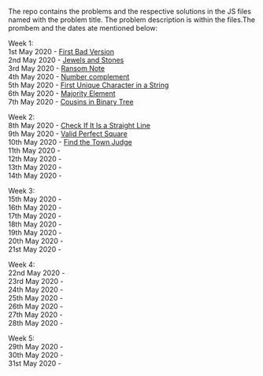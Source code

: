 The repo contains the problems and the respective solutions in the JS files named with the problem title. The problem description is within the files.The prombem and the dates ate mentioned below:

Week 1:  
	1st May 2020 - [First Bad Version](https://github.com/vaibhavprasad/leetcode-may/blob/master/First_Bad_Version.js)  
	2nd May 2020 - [Jewels and Stones](https://github.com/vaibhavprasad/leetcode-may/blob/master/Jewels_and_Stones.js)  
	3rd May 2020 - [Ransom Note](https://github.com/vaibhavprasad/leetcode-may/blob/master/Ransom_Note.js)  
	4th May 2020 - [Number complement](https://github.com/vaibhavprasad/leetcode-may/blob/master/Number_Complement.js)  
	5th May 2020 - [First Unique Character in a String](https://github.com/vaibhavprasad/leetcode-may/blob/master/First_Unique_Character_in_a_String.js)  
	6th May 2020 - [Majority Element](https://github.com/vaibhavprasad/leetcode-may/blob/master/Majority_Element.js)  
	7th May 2020 - [Cousins in Binary Tree](https://github.com/vaibhavprasad/leetcode-may/blob/master/Cousins_in_Binary_Tree.js)  

Week 2:  
	8th May 2020 - [Check If It Is a Straight Line](https://github.com/vaibhavprasad/leetcode-may/blob/master/Check_If_It_Is_a_Straight_Line.js)  
	9th May 2020 - [Valid Perfect Square](https://github.com/vaibhavprasad/leetcode-may/blob/master/Valid_Perfect_Square.js)  
        10th May 2020 - [Find the Town Judge](https://github.com/vaibhavprasad/leetcode-may/blob/master/Find_the_Town_Judge.js)  
        11th May 2020 -   
        12th May 2020 -   
        13th May 2020 -   
        14th May 2020 -   

Week 3:  
        15th May 2020 -  
        16th May 2020 -  
        17th May 2020 -  
        18th May 2020 -  
        19th May 2020 -  
        20th May 2020 -  
        21st May 2020 -  
       
Week 4:  
	22nd May 2020 -  
        23rd May 2020 -  
        24th May 2020 -  
        25th May 2020 -  
        26th May 2020 -  
        27th May 2020 -  
        28th May 2020 -  

Week 5:  
        29th May 2020 -  
        30th May 2020 -  
        31st May 2020 - 
 
